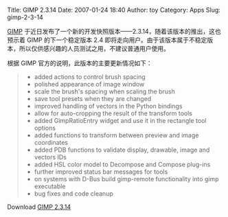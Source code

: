 Title: GIMP 2.3.14
Date: 2007-01-24 18:40
Author: toy
Category: Apps
Slug: gimp-2-3-14

[GIMP](http://www.gimp.org/)
于近日发布了一个新的开发快照版本——2.3.14，随着该版本的推出，这也预示着
GIMP 的下一个稳定版本 2.4
即将走向用户。由于该版本属于不稳定版本，所以仅供感兴趣的人员测试之用，不建议普通用户使用。

根据 GIMP 官方的说明，此版本的主要更新情况如下：

> - added actions to control brush spacing  
>  - polished appearance of image window  
>  - scale the brush's spacing when scaling the brush  
>  - save tool presets when they are changed  
>  - improved handling of vectors in the Python bindings  
>  - allow for auto-cropping the result of the transform tools  
>  - added GimpRatioEntry widget and use it in the rectangle tool
> options  
>  - added functions to transform between preview and image coordinates  
>  - added PDB functions to validate display, drawable, image and
> vectors IDs  
>  - added HSL color model to Decompose and Compose plug-ins  
>  - further improved status bar messages for tools  
>  - on systems with D-Bus build gimp-remote functionality into gimp
> executable  
>  - bug fixes and code cleanup

Download [GIMP 2.3.14](http://gimp.org/downloads#mirrors)
